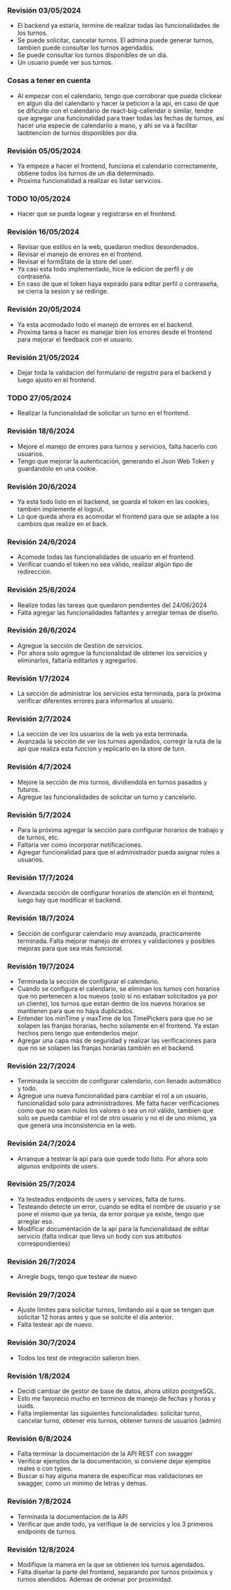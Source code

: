 ### Revisión 03/05/2024
- El backend ya estaria, termine de realizar todas las funcionalidades de los turnos.
- Se puede solicitar, cancelar turnos. El admina puede generar turnos, tambien puede consultar los turnos agendados.
- Se puede consultar los turnos disponibles de un dia.
- Un usuario puede ver sus turnos.


### Cosas a tener en cuenta
- Al empezar con el calendario, tengo que corroborar que pueda clickear en algun dia del calendario y hacer la peticion a la api, en caso de que se dificulte con el calendario de react-big-callendar o similar, tendre que agregar una funcionalidad para traer todas las fechas de turnos, asi hacer una especie de calendariio a mano, y ahi se va a facilitar laobtencion de turnos disponibles por dia.


### Revisión 05/05/2024
- Ya empeze a hacer el frontend, funciona el calendario correctamente, obtiene todos los turnos de un dia determinado.
- Proxima funcionalidad a realizar es listar servicios.


### TODO 10/05/2024
- Hacer que se pueda logear y registrarse en el frontend.


### Revisión 16/05/2024
- Revisar que estilos en la web, quedaron medios desordenados.
- Revisar el manejo de errores en el frontend.
- Revisar el formState de la store del user.
- Ya casi esta todo implementado, hice la edicion de perfil y de contraseña.
- En caso de que el token haya expirado para editar perfil o contraseña, se cierra la sesion y se redirige.


### Revisión 20/05/2024
- Ya esta acomodado todo el manejo de errores en el backend.
- Proxima tarea a hacer es manejar bien los errores desde el frontend para mejorar el feedback con el usuario.

### Revisión 21/05/2024
- Dejar toda la validacion del formulario de registro para el backend y luego ajusto en el frontend.

### TODO 27/05/2024
- Realizar la funcionalidad de solicitar un turno en el frontend.

### Revisión 18/6/2024
- Mejore el manejo de errores para turnos y servicios, falta hacerlo con usuarios.
- Tengo que mejorar la autenticación, generando el Json Web Token y guardandolo en una cookie.

### Revisión 20/6/2024
- Ya esta todo listo en el backend, se guarda el token en las cookies, también implemente el logout.
- Lo que queda ahora es acomodar el frontend para que se adapte a los cambios que realize en el back.

### Revisión 24/6/2024
- Acomode todas las funcionalidades de usuario en el frontend.
- Verificar cuando el token no sea válido, realizar algún tipo de redirección.

### Revisión 25/6/2024
- Realize todas las tareas que quedaron pendientes del 24/06/2024
- Falta agregar las funcionalidades faltantes y arreglar temas de diseño.

### Revisión 26/6/2024
- Agregue la sección de Gestión de servicios.
- Por ahora solo agregue la funcionalidad de obtener los servicios y eliminarlos, faltaría editarlos y agregarlos.

### Revisión 1/7/2024
- La sección de administrar los servicios esta terminada, para la próxima verificar diferentes errores para informarlos al usuario.

### Revisión 2/7/2024
- La sección de ver los usuarios de la web ya esta terminada.
- Avanzada la sección de ver los turnos agendados, corregir la ruta de la api que realiza esta funcion y replicarlo en la store de turn.

### Revisión 4/7/2024
- Mejore la sección de mis turnos, dividiendola en turnos pasados y futuros.
- Agregue las funcionalidades de solicitar un turno y cancelarlo.

### Revisión 5/7/2024
- Para la próxima agregar la sección para configurar horarios de trabajo y de turnos, etc.
- Faltaría ver como incorporar notificaciones.
- Agregar funcionalidad para que el administrador pueda asignar roles a usuarios.

### Revisión 17/7/2024
- Avanzada sección de configurar horarios de atención en el frontend, luego hay que modificar el backend.

### Revisión 18/7/2024
- Sección de configurar calendario muy avanzada, practicamente terminada. Falta mejorar manejo de errores y validaciones y posibles mejoras para que sea más funcional.


### Revisión 19/7/2024
- Terminada la sección de configurar el calendario.
- Cuando se configura el calendario, se eliminan los turnos con horarios que no pertenecen a los nuevos (solo si no estaban solicitados ya por un cliente), los turnos que estan dentro de los nuevos horarios se mantienen para que no haya duplicados.
- Entender los minTime y maxTime de los TimePickers para que no se solapen las franjas horarias, hecho solamente en el frontend. Ya estan hechos pero tengo que entenderlos mejor.
- Agregar una capa más de seguridad y realizar las verificaciones para que no se solapen las franjas horarias también en el backend.

### Revisión 22/7/2024
- Terminada la sección de configurar calendario, con llenado automático y todo.
- Agregue una nueva funcionalidad para cambiar el rol a un usuario, funcionalidad solo para administradores. Me falta hacer verificaciones como que no sean nulos los valores o sea un rol válido, tambien que solo se pueda cambiar el rol de otro usuario y no el de uno mismo, ya que genera una inconsistencia en la web.

### Revisión 24/7/2024
- Arranque a testear la api para que quede todo listo. Por ahora solo algunos endpoints de users.

### Revisión  25/7/2024
- Ya testeados endpoints de users y services, falta de turns.
- Testeando detecte un error, cuando se edita el nombre de usuario y se pone el mismo que ya tenia, da error porque ya existe, tengo que arreglar eso.
- Modificar documentación de la api para la funcionalidaad de editar servicio (falta indicar que lleva un body con sus atributos correspondientes)

### Revisión 26/7/2024
- Arregle bugs, tengo que testear de nuevo

### Revisión 29/7/2024
- Ajuste límites para solicitar turnos, limitando así a que se tengan que solicitar 12 horas antes y que se solicite el día anterior.
- Falta testear api de nuevo.


### Revisión 30/7/2024
- Todos los test de integración salieron bien.

### Revisión 1/8/2024
- Decidi cambiar de gestor de base de datos, ahora utilizo postgreSQL.
- Esto me favorecio mucho en terminos de manejo de fechas y horas y uuids.
- Falta implementar las siguientes funcionalidades: solicitar turno, cancelar turno, obtener mis turnos, obtener turnos de usuarios (admin)

### Revisión 6/8/2024
- Falta terminar la documentación de la API REST con swagger
- Verificar ejemplos de la documentación, si conviene dejar ejemplos reales o con types.
- Buscar si hay alguna manera de especificar mas validaciones en swagger, como un minimo de letras y demas.


### Revisión 7/8/2024
- Terminada la documentacion de la API
- Verificar que ande todo, ya verifique la de servicios y los 3 primeros endpoints de turnos.

### Revisión 12/8/2024
- Modifique la manera en la que se obtienen los turnos agendados.
- Falta diseñar la parte del frontend, separando por turnos próximos y turnos atendidos. Ademas de ordenar por proximidad.